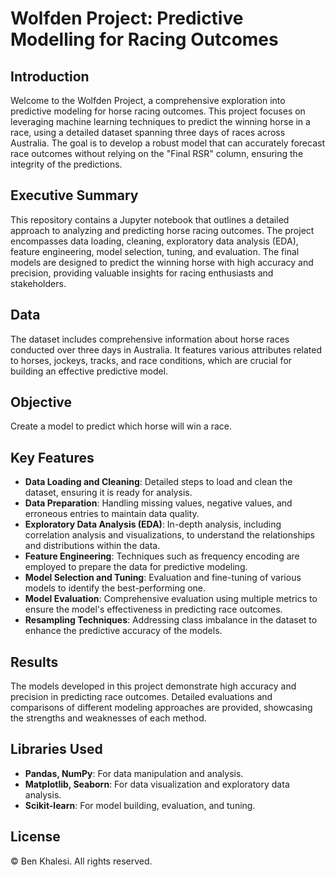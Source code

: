 # Wolfden Project: Predictive Modelling for Racing Outcomes

## Introduction

Welcome to the Wolfden Project, a comprehensive exploration into predictive modeling for horse racing outcomes. This project focuses on leveraging machine learning techniques to predict the winning horse in a race, using a detailed dataset spanning three days of races across Australia. The goal is to develop a robust model that can accurately forecast race outcomes without relying on the "Final RSR" column, ensuring the integrity of the predictions.

## Executive Summary
This repository contains a Jupyter notebook that outlines a detailed approach to analyzing and predicting horse racing outcomes. The project encompasses data loading, cleaning, exploratory data analysis (EDA), feature engineering, model selection, tuning, and evaluation. The final models are designed to predict the winning horse with high accuracy and precision, providing valuable insights for racing enthusiasts and stakeholders.


## Data
The dataset includes comprehensive information about horse races conducted over three days in Australia. It features various attributes related to horses, jockeys, tracks, and race conditions, which are crucial for building an effective predictive model.


## Objective 
Create a model to predict which horse will win a race.


## Key Features

- **Data Loading and Cleaning**: Detailed steps to load and clean the dataset, ensuring it is ready for analysis.
- **Data Preparation**: Handling missing values, negative values, and erroneous entries to maintain data quality.
- **Exploratory Data Analysis (EDA)**: In-depth analysis, including correlation analysis and visualizations, to understand the relationships and distributions within the data.
- **Feature Engineering**: Techniques such as frequency encoding are employed to prepare the data for predictive modeling.
- **Model Selection and Tuning**: Evaluation and fine-tuning of various models to identify the best-performing one.
- **Model Evaluation**: Comprehensive evaluation using multiple metrics to ensure the model's effectiveness in predicting race outcomes.
- **Resampling Techniques**: Addressing class imbalance in the dataset to enhance the predictive accuracy of the models.

## Results

The models developed in this project demonstrate high accuracy and precision in predicting race outcomes. Detailed evaluations and comparisons of different modeling approaches are provided, showcasing the strengths and weaknesses of each method.


## Libraries Used

- **Pandas, NumPy**: For data manipulation and analysis.
- **Matplotlib, Seaborn**: For data visualization and exploratory data analysis.
- **Scikit-learn**: For model building, evaluation, and tuning.

## License

© Ben Khalesi. All rights reserved.
